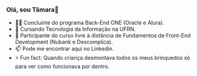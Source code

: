 ### Olá, sou Tâmara👋



- 👨‍🎓 Concluinte do programa Back-End ONE (Oracle e Alura).
- 🔭 Cursando Tecnologia da Informação na UFRN.
- 🌱 Participante do curso livre à distância de Fundamentos de Front-End Development (Nubank e Descomplica).
- 📫 Pode me encontrar aqui no Linkedin.
- ⚡ Fun fact: Quando criança desmontava todos os meus brinquedos só para ver como funcionava por dentro.

